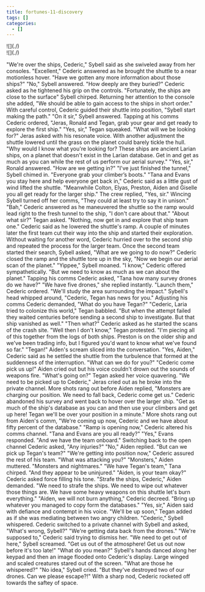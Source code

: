 ```yaml
---
title: fortunes-11-discovery
tags: []
categories:
  - []
---
```

<!-- more --><div class="embedded-image-left">![](./)</div><div class="embedded-image-right">![](./)</div>
"We're over the ships, Cederic," Sybell said as she swiveled away from her consoles.
"Excellent," Cederic answered as he brought the shuttle to a near motionless hover.  "Have we gotten any more information about those ships?"
"No," Sybell answered.
"How deeply are they buried?" Cederic asked as he tightened his grip on the controls.
"Fortunately, the ships are close to the surface" Sybell chirped.  Returning her attention to the console she added, "We should be able to gain access to the ships in short order."
With careful control, Cederic guided their shuttle into position, "Sybell start making the path."
"On it sir," Sybell answered.
Tapping at his comms Cederic ordered, "Jeras, Ronald and Tegan, grab your gear and get ready to explore the first ship."
"Yes, sir," Tegan squeaked.
"What will we be looking for?" Jeras asked with his resonate voice.
With another adjustment the shuttle lowered until the grass on the planet could barely tickle the hull.  "Why would I know what you're looking for?  These ships are ancient Larian ships, on a planet that doesn't exist in the Larian database.  Get in and get as much as you can while the rest of us perform our aerial survey."
"Yes, sir," Ronald answered.  "How are we getting in?"
"I've just finished the tunnel," Sybell chimed in.  "Everyone grab your climber’s boots."
"Tana and Evans you stay here and help everyone get back in," Cederic said as a little gust of wind lifted the shuttle.  "Meanwhile Colton, Elyas, Preston, Aiden and Giselle you all get ready for the larger ship."
The crew replied, "Yes, sir."
Wincing Sybell turned off her comms, "They could at least try to say it in unison."
"Bah," Cederic answered as he maneuvered the shuttle so the ramp would lead right to the fresh tunnel to the ship, "I don't care about that."
"About what sir?" Tegan asked.
"Nothing, now get in and explore that ship team one." Cederic said as he lowered the shuttle's ramp.  A couple of minutes later the first team cut their way into the ship and started their exploration.  Without waiting for another word, Cederic hurried over to the second ship and repeated the process for the larger team.
Once the second team started their search, Sybell asked, "What are we going to do now?"
Cederic closed the ramp and the shuttle tore up in the sky, "Now we begin our aerial scan of the planet."
"Yippee," Sybell moaned.
"I know," Cederic offered sympathetically.  "But we need to know as much as we can about the planet."  Tapping his comms Cederic asked, "Tana how many survey drones do we have?"
"We have five drones," she replied instantly.
"Launch them," Cederic ordered.  "We'll study the area surrounding the impact."
Sybell's head whipped around, "Cederic, Tegan has news for you."
Adjusting his comms Cederic demanded, "What do you have Tegan?"
"Cederic, Laria tried to colonize this world," Tegan babbled.  "But when the attempt failed they waited centuries before sending a second ship to investigate.  But that ship vanished as well."
"Then what?"  Cederic asked as he started the scans of the crash site.
"Well then I don't know," Tegan protested.  "I'm piecing all of this together from the logs of both ships.  Preston is on the older ship and we've been trading info, but I figured you'd want to know what we've found so far."
"Tegan!" Aiden's scream sliced into the conversation.
"Yes, Aiden," Cederic said as he settled the shuttle from the turbulence that formed at the suddenness of the interruption.  "What can we do for you?"
"Cederic come pick us up!"  Aiden cried out but his voice couldn't drown out the sounds of weapons fire.
"What's going on?"  Tegan asked her voice quavering.
"We need to be picked up to Cederic," Jeras cried out as he broke into the private channel.
More shots rang out before Aiden replied, "Monsters are charging our position.  We need to fall back, Cederic come get us."
Cederic abandoned his survey and went back to hover over the larger ship.  "Get as much of the ship's database as you can and then use your climbers and get up here!  Tegan we'll be over your position in a minute."
More shots rang out from Aiden's comm, "We're coming up now, Cederic and we have about fifty percent of the database."
"Ramp is opening now," Cederic altered his comms channel. "Tana and Evans are you all ready?"
"Yes," Evans responded.  "And we have the team onboard."
Switching back to the open channel Cederic asked, "Any injuries?"
"No," Aiden replied.  "But can we pick up Tegan's team?"
"We're getting into position now," Cederic assured the rest of his team.  "What was attacking you?"
"Monsters," Aiden muttered.  "Monsters and nightmares."
"We have Tegan's team," Tana chirped.  "And they appear to be uninjured."
"Aiden, is your team okay?" Cederic asked force filling his tone.
"Strafe the ships, Cederic," Aiden demanded.  "We need to strafe the ships.  We need to wipe out whatever those things are.  We have some heavy weapons on this shuttle let's burn everything."
"Aiden, we will not burn anything," Cederic decreed.  "Bring up whatever you managed to copy form the databases."
"Yes, sir," Aiden said with defiance and contempt in his voice.
"We'll be up soon," Tegan added as if she was mediating between two angry children.
"Cederic," Sybell whispered.
Cederic switched to a private channel with Sybell and asked, "What's wrong, Sybell?"
"We're getting data back from the drones."
"We're supposed to," Cederic said trying to dismiss her.
"We need to get out of here," Sybell screamed.  "Get us out of the atmosphere!  Get us out now before it's too late!"
"What do you mean?"
Sybell's hands danced along her keypad and then an image flooded onto Cederic's display.  Large winged and scaled creatures stared out of the screen.  "What are those he whispered?"
"No idea," Sybell cried.  "But they've destroyed two of our drones.  Can we please escape?!"
With a sharp nod, Cederic rocketed off towards the saftey of space.
